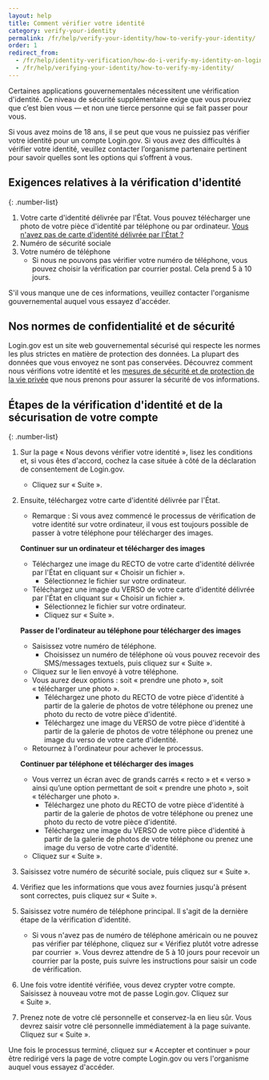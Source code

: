 ```yaml
---
layout: help
title: Comment vérifier votre identité
category: verify-your-identity
permalink: /fr/help/verify-your-identity/how-to-verify-your-identity/
order: 1
redirect_from:
  - /fr/help/identity-verification/how-do-i-verify-my-identity-on-logingov/
  - /fr/help/verifying-your-identity/how-to-verify-my-identity/
---
```


Certaines applications gouvernementales nécessitent une vérification d'identité. Ce niveau de sécurité supplémentaire exige que vous prouviez que c’est bien vous — et non une tierce personne qui se fait passer pour vous.

Si vous avez moins de 18 ans, il se peut que vous ne puissiez pas vérifier votre identité pour un compte Login.gov. Si vous avez des difficultés à vérifier votre identité, veuillez contacter l’organisme partenaire pertinent pour savoir quelles sont les options qui s’offrent à vous.

## Exigences relatives à la vérification d'identité

{: .number-list}
1. Votre carte d'identité délivrée par l'État. Vous pouvez télécharger une photo de votre pièce d'identité par téléphone ou par ordinateur. [Vous n'avez pas de carte d'identité délivrée par l'État ?](/help/verify-your-identity/accepted-state-issued-identification/)
2. Numéro de sécurité sociale
3. Votre numéro de téléphone
   * Si nous ne pouvons pas vérifier votre numéro de téléphone, vous pouvez choisir la vérification par courrier postal. Cela prend 5 à 10 jours.

S'il vous manque une de ces informations, veuillez contacter l'organisme gouvernemental auquel vous essayez d'accéder.

## Nos normes de confidentialité et de sécurité
Login.gov est un site web gouvernemental sécurisé qui respecte les normes les plus strictes en matière de protection des données. La plupart des données que vous envoyez ne sont pas conservées. Découvrez comment nous vérifions votre identité et les [mesures de sécurité et de protection de la vie privée](/policy/) que nous prenons pour assurer la sécurité de vos informations.

## Étapes de la vérification d'identité et de la sécurisation de votre compte

{: .number-list}
1. Sur la page « Nous devons vérifier votre identité », lisez les conditions et, si vous êtes d'accord, cochez la case située à côté de la déclaration de consentement de Login.gov.
   * Cliquez sur « Suite ».
2. Ensuite, téléchargez votre carte d'identité délivrée par l'État.
   * Remarque : Si vous avez commencé le processus de vérification de votre identité sur votre ordinateur, il vous est toujours possible de passer à votre téléphone pour télécharger des images.

   **Continuer sur un ordinateur et télécharger des images**

   * Téléchargez une image du RECTO de votre carte d'identité délivrée par l'État en cliquant sur « Choisir un fichier ».
     * Sélectionnez le fichier sur votre ordinateur.
   * Téléchargez une image du VERSO de votre carte d'identité délivrée par l'État en cliquant sur « Choisir un fichier ».
     * Sélectionnez le fichier sur votre ordinateur.
     * Cliquez sur « Suite ».

   **Passer de l'ordinateur au téléphone pour télécharger des images**

   * Saisissez votre numéro de téléphone.
     * Choisissez un numéro de téléphone où vous pouvez recevoir des SMS/messages textuels, puis cliquez sur « Suite ».
   * Cliquez sur le lien envoyé à votre téléphone.
   * Vous aurez deux options : soit « prendre une photo », soit « télécharger une photo ».
     * Téléchargez une photo du RECTO de votre pièce d'identité à partir de la galerie de photos de votre téléphone ou prenez une photo du recto de votre pièce d'identité.
     * Téléchargez une image du VERSO de votre pièce d'identité à partir de la galerie de photos de votre téléphone ou prenez une image du verso de votre carte d'identité.
   * Retournez à l'ordinateur pour achever le processus.

   **Continuer par téléphone et télécharger des images**

   * Vous verrez un écran avec de grands carrés « recto » et « verso » ainsi qu’une option permettant de soit « prendre une photo », soit « télécharger une photo ».
     * Téléchargez une photo du RECTO de votre pièce d'identité à partir de la galerie de photos de votre téléphone ou prenez une photo du recto de votre pièce d'identité.
     * Téléchargez une image du VERSO de votre pièce d'identité à partir de la galerie de photos de votre téléphone ou prenez une image du verso de votre carte d'identité.
   * Cliquez sur « Suite ».
3. Saisissez votre numéro de sécurité sociale, puis cliquez sur « Suite ».
4. Vérifiez que les informations que vous avez fournies jusqu'à présent sont correctes, puis cliquez sur « Suite ».
5. Saisissez votre numéro de téléphone principal. Il s'agit de la dernière étape de la vérification d'identité.
   * Si vous n'avez pas de numéro de téléphone américain ou ne pouvez pas vérifier par téléphone, cliquez sur « Vérifiez plutôt votre adresse par courrier  ». Vous devrez attendre de 5 à 10 jours pour recevoir un courrier par la poste, puis suivre les instructions pour saisir un code de vérification.
6. Une fois votre identité vérifiée, vous devez crypter votre compte. Saisissez à nouveau votre mot de passe Login.gov. Cliquez sur « Suite ».
7. Prenez note de votre clé personnelle et conservez-la en lieu sûr. Vous devrez saisir votre clé personnelle immédiatement à la page suivante. Cliquez sur « Suite ».

Une fois le processus terminé, cliquez sur « Accepter et continuer » pour être redirigé vers la page de votre compte Login.gov ou vers l'organisme auquel vous essayez d'accéder.